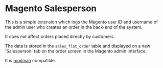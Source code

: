 # Magento Salesperson

This is a simple extension which logs the Magento user ID and username of the admin user who creates an order in the back-end of the system.

It does not affect orders placed directly by customers.

The data is stored in the `sales_flat_order` table and displayed on a new 'Salesperson' tab on the order screen in the Magento admin interface.

It is [modman](https://github.com/colinmollenhour/modman) compatible.